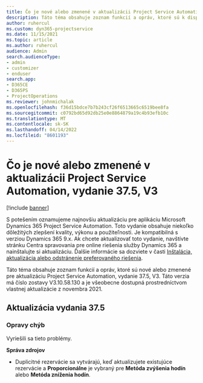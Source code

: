 ```yaml
---
title: Čo je nové alebo zmenené v aktualizácii Project Service Automation, vydanie 37.5, V3
description: Táto téma obsahuje zoznam funkcií a opráv, ktoré sú k dispozícii v aktualizácii Microsoft Dynamics 365 Project Service Automation, vydanie 37.5, V3.
author: ruhercul
ms.custom: dyn365-projectservice
ms.date: 11/15/2021
ms.topic: article
ms.author: ruhercul
audience: Admin
search.audienceType:
- admin
- customizer
- enduser
search.app:
- D365CE
- D365PS
- ProjectOperations
ms.reviewer: johnmichalak
ms.openlocfilehash: f36d15bdce7b7b243cf26f6513665c6519bee8fa
ms.sourcegitcommit: c0792bd65d92db25e0e8864879a19c4b93efb10c
ms.translationtype: MT
ms.contentlocale: sk-SK
ms.lasthandoff: 04/14/2022
ms.locfileid: "8601193"
---
```

# <a name="whats-new-or-changed-in-project-service-automation-update-release-375-v3"></a>Čo je nové alebo zmenené v aktualizácii Project Service Automation, vydanie 37.5, V3

[!include [banner](../includes/psa-now-project-operations.md)]

S potešením oznamujeme najnovšiu aktualizáciu pre aplikáciu Microsoft Dynamics 365 Project Service Automation. Toto vydanie obsahuje niekoľko dôležitých zlepšení kvality, výkonu a použiteľnosti. Je kompatibilná s verziou Dynamics 365 9.x. Ak chcete aktualizovať toto vydanie, navštívte stránku Centra spravovania pre online riešenia služby Dynamics 365 a nainštalujte si aktualizáciu. Ďalšie informácie sa dozviete v časti [Inštalácia, aktualizácia alebo odstránenie preferovaného riešenia](/power-platform/admin/install-remove-preferred-solution).

Táto téma obsahuje zoznam funkcií a opráv, ktoré sú nové alebo zmenené pre aktualizáciu Project Service Automation, vydanie 37.5, V3. Táto verzia má číslo zostavy V3.10.58.130 a je všeobecne dostupná prostredníctvom vlastnej aktualizácie z novembra 2021.

## <a name="update-release-375"></a>Aktualizácia vydania 37.5

### <a name="bug-fixes"></a>Opravy chýb

Vyriešili sa tieto problémy.

**Správa zdrojov**
- Duplicitné rezervácie sa vytvárajú, keď aktualizujete existujúce rezervácie a **Proporcionálne** je vybraný pre **Metóda zvýšenia hodín** alebo **Metóda zníženia hodín**.
